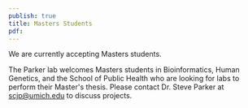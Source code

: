 ```yaml
---
publish: true
title: Masters Students
pdf:
---
```


<p>
We are currently accepting Masters students.
</p>
<p>
The Parker lab welcomes Masters students in Bioinformatics, Human Genetics, and
the School of Public Health who are looking for labs to perform their Master's
thesis. Please contact Dr. Steve Parker at <a
href="mailto:scjp@umich.edu">scjp@umich.edu</a> to discuss projects.
</p>
